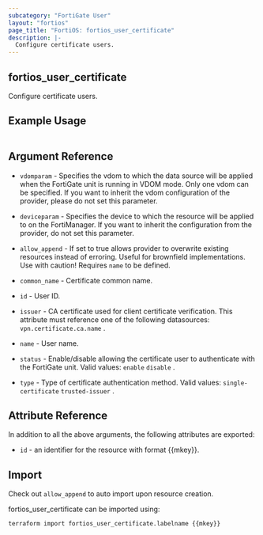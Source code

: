 ```yaml
---
subcategory: "FortiGate User"
layout: "fortios"
page_title: "FortiOS: fortios_user_certificate"
description: |-
  Configure certificate users.
---
```


## fortios_user_certificate
Configure certificate users.

## Example Usage

```hcl

```

## Argument Reference
* `vdomparam` - Specifies the vdom to which the data source will be applied when the FortiGate unit is running in VDOM mode. Only one vdom can be specified. If you want to inherit the vdom configuration of the provider, please do not set this parameter.
* `deviceparam` - Specifies the device to which the resource will be applied to on the FortiManager. If you want to inherit the configuration from the provider, do not set this parameter.
* `allow_append` - If set to true allows provider to overwrite existing resources instead of erroring. Useful for brownfield implementations. Use with caution! Requires `name` to be defined.

* `common_name` - Certificate common name.
* `id` - User ID.
* `issuer` - CA certificate used for client certificate verification. This attribute must reference one of the following datasources: `vpn.certificate.ca.name` .
* `name` - User name.
* `status` - Enable/disable allowing the certificate user to authenticate with the FortiGate unit. Valid values: `enable` `disable` .
* `type` - Type of certificate authentication method. Valid values: `single-certificate` `trusted-issuer` .

## Attribute Reference

In addition to all the above arguments, the following attributes are exported:
* `id` - an identifier for the resource with format {{mkey}}.

## Import

Check out `allow_append` to auto import upon resource creation.

fortios_user_certificate can be imported using:
```sh
terraform import fortios_user_certificate.labelname {{mkey}}
```
